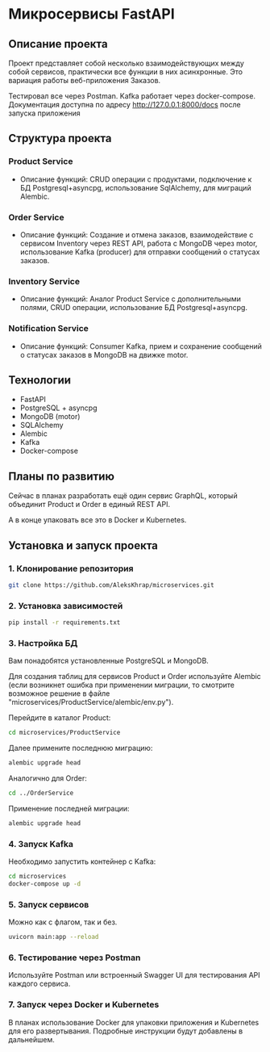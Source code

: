 # Микросервисы FastAPI
## Описание проекта
Проект представляет собой несколько взаимодействующих между собой сервисов, практически все функции в них асинхронные.
Это вариация работы веб-приложения Заказов.

Тестировал все через Postman. Kafka работает через docker-compose. Документация доступна по адресу
http://127.0.0.1:8000/docs после запуска приложения

## Структура проекта
### Product Service
- Описание функций: CRUD операции с продуктами, подключение к БД Postgresql+asyncpg, 
использование SqlAlchemy, для миграций Alembic.
  
### Order Service
- Описание функций: Создание и отмена заказов, взаимодействие с сервисом Inventory через REST API, 
работа с MongoDB через motor, использование Kafka (producer) для отправки сообщений о статусах заказов.
  
### Inventory Service
- Описание функций: Аналог Product Service с дополнительными полями, CRUD операции, 
использование БД Postgresql+asyncpg.

### Notification Service
- Описание функций: Consumer Kafka, прием и сохранение сообщений о статусах заказов в MongoDB на движке motor.

## Технологии
- FastAPI
- PostgreSQL + asyncpg
- MongoDB (motor)
- SQLAlchemy
- Alembic
- Kafka
- Docker-compose

## Планы по развитию
Сейчас в планах разработать ещё один сервис GraphQL, который объединит Product и Order в единый REST API.

А в конце упаковать все это в Docker и Kubernetes.

## Установка и запуск проекта
### 1. Клонирование репозитория

```bash
git clone https://github.com/AleksKhrap/microservices.git
```

### 2. Установка зависимостей

```bash
pip install -r requirements.txt
```

### 3. Настройка БД
Вам понадобятся установленные PostgreSQL и MongoDB.

Для создания таблиц для сервисов Product и Order используйте Alembic 
(если возникнет ошибка при применении миграции, то смотрите возможное решение в файле 
"microservices/ProductService/alembic/env.py").

Перейдите в каталог Product:
```bash
cd microservices/ProductService
```

Далее примените последнюю миграцию:
```bash
alembic upgrade head
```

Аналогично для Order:
```bash
cd ../OrderService
```

Применение последней миграции:
```bash
alembic upgrade head
```

### 4. Запуск Kafka

Необходимо запустить контейнер с Kafka:
```bash
cd microservices
docker-compose up -d
```

### 5. Запуск сервисов

Можно как с флагом, так и без.
```bash
uvicorn main:app --reload 
```

### 6. Тестирование через Postman

Используйте Postman или встроенный Swagger UI для тестирования API каждого сервиса.

### 7. Запуск через Docker и Kubernetes

В планах использование Docker для упаковки приложения и Kubernetes для его развертывания. 
Подробные инструкции будут добавлены в дальнейшем.